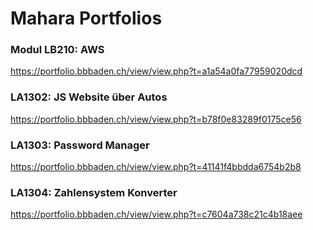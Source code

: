 # Mahara Portfolios

### Modul LB210: AWS
https://portfolio.bbbaden.ch/view/view.php?t=a1a54a0fa77959020dcd

### LA1302: JS Website über Autos
https://portfolio.bbbaden.ch/view/view.php?t=b78f0e83289f0175ce56

### LA1303: Password Manager
https://portfolio.bbbaden.ch/view/view.php?t=41141f4bbdda6754b2b8

### LA1304: Zahlensystem Konverter
https://portfolio.bbbaden.ch/view/view.php?t=c7604a738c21c4b18aee

